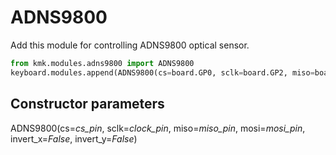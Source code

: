 # ADNS9800
Add this module for controlling ADNS9800 optical sensor.
```python
from kmk.modules.adns9800 import ADNS9800
keyboard.modules.append(ADNS9800(cs=board.GP0, sclk=board.GP2, miso=board.GP4, mosi=board.GP3, invert_y=True))
```
## Constructor parameters
ADNS9800(cs=*cs_pin*, sclk=*clock_pin*, miso=*miso_pin*, mosi=*mosi_pin*, invert_x=*False*, invert_y=*False*)